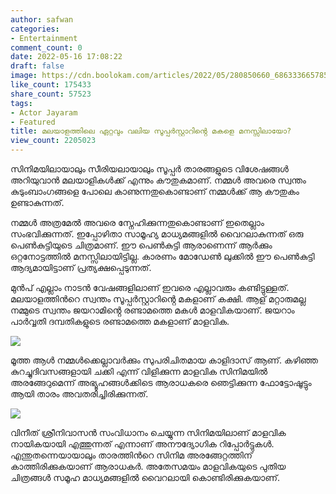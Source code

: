 ```yaml
---
author: safwan
categories:
- Entertainment
comment_count: 0
date: 2022-05-16 17:08:22
draft: false
image: https://cdn.boolokam.com/articles/2022/05/280850660_686333665785332_4301227459820359050_n-819x1024.jpg
like_count: 175433
share_count: 57523
tags:
- Actor Jayaram
- Featured
title: മലയാളത്തിലെ ഏറ്റവും വലിയ സൂപ്പർസ്റ്റാറിൻ്റെ മകളെ മനസ്സിലായോ?
view_count: 2205023
---
```


സിനിമയിലായാലും സീരിയലായാലും സൂപ്പർ താരങ്ങളുടെ വിശേഷങ്ങൾ അറിയുവാൻ മലയാളികൾക്ക് എന്നും കൗതുകമാണ്. നമ്മൾ അവരെ സ്വന്തം കുടുംബാംഗങ്ങളെ പോലെ കാണുന്നതുകൊണ്ടാണ് നമ്മൾക്ക് ആ കൗതുകം ഉണ്ടാകുന്നത്.

നമ്മൾ അത്രമേൽ അവരെ സ്നേഹിക്കുന്നതുകൊണ്ടാണ് ഇതെല്ലാം സംഭവിക്കുന്നത്. ഇപ്പോഴിതാ സാമൂഹ്യ മാധ്യമങ്ങളിൽ വൈറലാകുന്നത് ഒരു പെൺകുട്ടിയുടെ ചിത്രമാണ്. ഈ പെൺകുട്ടി ആരാണെന്ന് ആർക്കും ഒറ്റനോട്ടത്തിൽ മനസ്സിലായിട്ടില്ല. കാരണം മോഡേൺ ലുക്കിൽ ഈ പെൺകുട്ടി ആദ്യമായിട്ടാണ് പ്രത്യക്ഷപ്പെടുന്നത്.

മുൻപ് എല്ലാം നാടൻ വേഷങ്ങളിലാണ് ഇവരെ എല്ലാവരും കണ്ടിട്ടുള്ളത്. മലയാളത്തിൻറെ സ്വന്തം സൂപ്പർസ്റ്റാറിൻ്റെ മകളാണ് കക്ഷി. ആള് മറ്റാരുമല്ല നമ്മുടെ സ്വന്തം ജയറാമിൻ്റെ രണ്ടാമത്തെ മകൾ മാളവികയാണ്. ജയറാം പാർവ്വതി ദമ്പതികളുടെ രണ്ടാമത്തെ മകളാണ് മാളവിക.

![](https://cdn.boolokam.com/articles/2022/05/280850660_686333665785332_4301227459820359050_n-819x1024.jpg)

മൂത്ത ആൾ നമ്മൾക്കെല്ലാവർക്കും സുപരിചിതമായ കാളിദാസ് ആണ്. കഴിഞ്ഞ കുറച്ചുദിവസങ്ങളായി ചക്കി എന്ന് വിളിക്കുന്ന മാളവിക സിനിമയിൽ അരങ്ങേറുമെന്ന് അഭ്യൂഹങ്ങൾക്കിടെ ആരാധകരെ ഞെട്ടിക്കുന്ന ഫോട്ടോഷൂട്ടും ആയി താരം അവതരിച്ചിരിക്കുന്നത്.

![](https://cdn.boolokam.com/articles/2022/05/280686511_677039440066206_5234073950145721200_n-819x1024.jpg)

വിനീത് ശ്രീനിവാസൻ സംവിധാനം ചെയ്യുന്ന സിനിമയിലാണ് മാളവിക നായികയായി എത്തുന്നത് എന്നാണ് അനൗദ്യോഗിക റിപ്പോർട്ടുകൾ. എന്തുതന്നെയായാലും താരത്തിൻറെ സിനിമ അരങ്ങേറ്റത്തിന് കാത്തിരിക്കുകയാണ് ആരാധകർ. അതേസമയം മാളവികയുടെ പുതിയ ചിത്രങ്ങൾ സമൂഹ മാധ്യമങ്ങളിൽ വൈറലായി കൊണ്ടിരിക്കുകയാണ്.